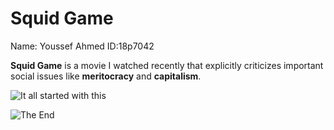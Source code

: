 # Squid Game

Name: Youssef Ahmed
ID:18p7042

**Squid Game** is a movie I watched recently that explicitly criticizes important social issues like **meritocracy** and **capitalism**.

![It all started with this](/media/download.jfif)

![The End](/media/gameover.gif)

